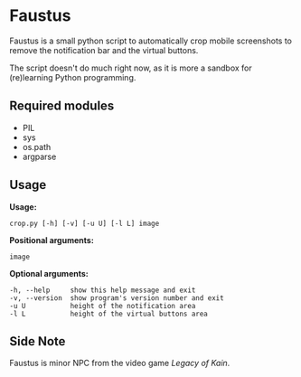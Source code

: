 # Faustus

Faustus is a small python script to automatically crop mobile screenshots to
remove the notification bar and the virtual buttons.

The script doesn't do much right now, as it is more a sandbox for (re)learning
Python programming.

## Required modules

+ PIL
+ sys
+ os.path
+ argparse

## Usage

__Usage:__

    crop.py [-h] [-v] [-u U] [-l L] image

__Positional arguments:__

    image

__Optional arguments:__

    -h, --help     show this help message and exit  
    -v, --version  show program's version number and exit  
    -u U           height of the notification area  
    -l L           height of the virtual buttons area

## Side Note

Faustus is minor NPC from the video game _Legacy of Kain_.
